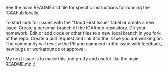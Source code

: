See the main README.md file for specific instructions for running the ICAAhub locally.

To start look for issues with the "Good First Issue" label or create a new issue. 
Create a personal branch of the ICAAhub repository.
Do your homework.
Edit or add code or other files to a new local branch in you fork of the repo.
Create a pull request and link it to the issue you are working on.
The community will review the PR and comment in the issue with feedback, new bugs or workarounds or approval.

My next issue is to make this .md pretty and useful like the main README.md  ;)
